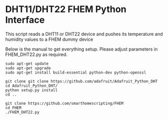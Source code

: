 # DHT11/DHT22 FHEM Python Interface

This script reads a DHT11 or DHT22 device and pushes its temperature and humidity values to a FHEM dummy device 

Below is the manual to get everything setup. Please adjust parameters in FHEM_DHT22.py as required.

```
sudo apt-get update
sudo apt-get upgrade
sudo apt-get install build-essential python-dev python-openssl

git clone git clone https://github.com/adafruit/Adafruit_Python_DHT
cd Adafruit_Python_DHT/
python setup.py install
cd ..

git clone https://github.com/smarthomescripting/FHEM
cd FHEM
./FHEM_DHT22.py
```
